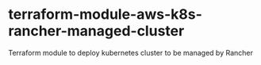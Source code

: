 # terraform-module-aws-k8s-rancher-managed-cluster
Terraform module to deploy kubernetes cluster to be managed by Rancher
